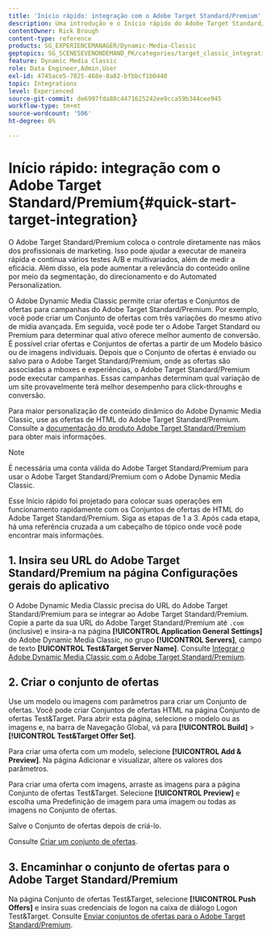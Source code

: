 ```yaml
---
title: 'Início rápido: integração com o Adobe Target Standard/Premium'
description: Uma introdução e o Início rápido do Adobe Target Standard/Premium para ajudar você a começar a usar rapidamente as técnicas de integração do Adobe Target Standard/Premium no Adobe Dynamic Media Classic.
contentOwner: Rick Brough
content-type: reference
products: SG_EXPERIENCEMANAGER/Dynamic-Media-Classic
geptopics: SG_SCENESEVENONDEMAND_PK/categories/target_classic_integration
feature: Dynamic Media Classic
role: Data Engineer,Admin,User
exl-id: 4745ace5-7825-468e-8a82-bfbbcf1b0440
topic: Integrations
level: Experienced
source-git-commit: de6997fda88c4471625242ee9cca59b344cee945
workflow-type: tm+mt
source-wordcount: '506'
ht-degree: 0%

---
```


# Início rápido: integração com o Adobe Target Standard/Premium{#quick-start-target-integration}

O Adobe Target Standard/Premium coloca o controle diretamente nas mãos dos profissionais de marketing. Isso pode ajudar a executar de maneira rápida e contínua vários testes A/B e multivariados, além de medir a eficácia. Além disso, ela pode aumentar a relevância do conteúdo online por meio da segmentação, do direcionamento e do Automated Personalization.

O Adobe Dynamic Media Classic permite criar ofertas e Conjuntos de ofertas para campanhas do Adobe Target Standard/Premium. Por exemplo, você pode criar um Conjunto de ofertas com três variações do mesmo ativo de mídia avançada. Em seguida, você pode ter o Adobe Target Standard ou Premium para determinar qual ativo oferece melhor aumento de conversão. É possível criar ofertas e Conjuntos de ofertas a partir de um Modelo básico ou de imagens individuais. Depois que o Conjunto de ofertas é enviado ou salvo para o Adobe Target Standard/Premium, onde as ofertas são associadas a mboxes e experiências, o Adobe Target Standard/Premium pode executar campanhas. Essas campanhas determinam qual variação de um site provavelmente terá melhor desempenho para click-throughs e conversão.

Para maior personalização de conteúdo dinâmico do Adobe Dynamic Media Classic, use as ofertas de HTML do Adobe Target Standard/Premium. Consulte a [documentação do produto Adobe Target Standard/Premium](https://experienceleague.adobe.com/en/docs/target) para obter mais informações.

>[!NOTE]
>
>É necessária uma conta válida do Adobe Target Standard/Premium para usar o Adobe Target Standard/Premium com o Adobe Dynamic Media Classic.

Esse Início rápido foi projetado para colocar suas operações em funcionamento rapidamente com os Conjuntos de ofertas de HTML do Adobe Target Standard/Premium. Siga as etapas de 1 a 3. Após cada etapa, há uma referência cruzada a um cabeçalho de tópico onde você pode encontrar mais informações.

## 1. Insira seu URL do Adobe Target Standard/Premium na página Configurações gerais do aplicativo

O Adobe Dynamic Media Classic precisa do URL do Adobe Target Standard/Premium para se integrar ao Adobe Target Standard/Premium. Copie a parte da sua URL do Adobe Target Standard/Premium até `.com` (inclusive) e insira-a na página **[!UICONTROL Application General Settings]** do Adobe Dynamic Media Classic, no grupo **[!UICONTROL Servers]**, campo de texto **[!UICONTROL Test&Target Server Name]**. Consulte [Integrar o Adobe Dynamic Media Classic com o Adobe Target Standard/Premium](integrating-dmc-with-target.md#integrating-dmc-with-target).

## 2. Criar o conjunto de ofertas

Use um modelo ou imagens com parâmetros para criar um Conjunto de ofertas. Você pode criar Conjuntos de ofertas HTML na página Conjunto de ofertas Test&amp;Target. Para abrir esta página, selecione o modelo ou as imagens e, na barra de Navegação Global, vá para **[!UICONTROL Build]** > **[!UICONTROL Test&Target Offer Set]**.

Para criar uma oferta com um modelo, selecione **[!UICONTROL Add & Preview]**. Na página Adicionar e visualizar, altere os valores dos parâmetros.

Para criar uma oferta com imagens, arraste as imagens para a página Conjunto de ofertas Test&amp;Target. Selecione **[!UICONTROL Preview]** e escolha uma Predefinição de imagem para uma imagem ou todas as imagens no Conjunto de ofertas.

Salve o Conjunto de ofertas depois de criá-lo.

Consulte [Criar um conjunto de ofertas](creating-offer-set.md#creating_an_offer_set).

## 3. Encaminhar o conjunto de ofertas para o Adobe Target Standard/Premium

Na página Conjunto de ofertas Test&amp;Target, selecione **[!UICONTROL Push Offers]** e insira suas credenciais de logon na caixa de diálogo Logon Test&amp;Target. Consulte [Enviar conjuntos de ofertas para o Adobe Target Standard/Premium](pushing-offer-sets-target.md#pushing_offer_sets_to_target).
